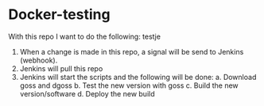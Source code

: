 # Docker-testing

With this repo I want to do the following:
testje

1. When a change is made in this repo, a signal will be send to Jenkins (webhook).
2. Jenkins will pull this repo
3. Jenkins will start the scripts and the following will be done:
   a. Download goss and dgoss
   b. Test the new version with goss
   c. Build the new version/software
   d. Deploy the new build 
